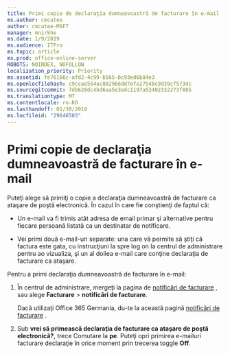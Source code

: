 ```yaml
---
title: Primi copie de declaraţia dumneavoastră de facturare în e-mail
ms.author: cmcatee
author: cmcatee-MSFT
manager: mnirkhe
ms.date: 1/9/2019
ms.audience: ITPro
ms.topic: article
ms.prod: office-online-server
ROBOTS: NOINDEX, NOFOLLOW
localization_priority: Priority
ms.assetid: fe76166c-afd2-4c99-b565-bc93ed6b84e3
ms.openlocfilehash: c9ccae554ac802966dd7efe27548c9d39cf573dc
ms.sourcegitcommit: 7db628dc4bd6aa5e3edc1197a53402332273f885
ms.translationtype: MT
ms.contentlocale: ro-RO
ms.lasthandoff: 01/30/2019
ms.locfileid: "29646503"
---
```

# <a name="receive-copy-of-your-billing-statement-in-email"></a>Primi copie de declaraţia dumneavoastră de facturare în e-mail
Puteţi alege să primiţi o copie a declaraţia dumneavoastră de facturare ca ataşare de poştă electronică. În cazul în care fie conştienţi de faptul că:
  
- Un e-mail va fi trimis atât adresa de email primar şi alternative pentru fiecare persoană listată ca un destinatar de notificare.
    
- Vei primi două e-mail-uri separate: una care vă permite să ştiţi că factura este gata, cu instrucţiuni la spre log on la centrul de administrare pentru ao vizualiza, şi un al doilea e-mail care conţine declaraţia de facturare ca ataşare.
    
Pentru a primi declaraţia dumneavoastră de facturare în e-mail:
  
1. În centrul de administrare, mergeţi la pagina de [notificări de facturare](https://go.microsoft.com/fwlink/p/?linkid=853212) , sau alege **Facturare** \> **notificări de facturare**.
    
    Dacă utilizaţi Office 365 Germania, du-te la această pagină [notificări de facturare](https://go.microsoft.com/fwlink/p/?linkid=853213) . 
    
2. Sub **vrei să primească declaraţia de facturare ca ataşare de poştă electronică?**, trece Comutare la **pe**. Puteţi opri primirea e-mailuri facturare declaraţie în orice moment prin trecerea toggle **Off**.
    

